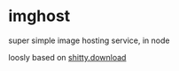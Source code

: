 # imghost

super simple image hosting service, in node

loosly based on [shitty.download](https://github.com/Lemmmy/shittydl)
